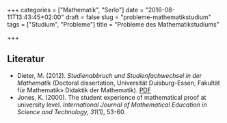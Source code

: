 +++
categories = ["Mathematik", "Serlo"]
date = "2016-08-11T13:43:45+02:00"
draft = false
slug = "probleme-mathematikstudium"
tags = ["Studium", "Probleme"]
title = "Probleme des Mathematikstudiums"

+++

## Literatur

* Dieter, M. (2012). *Studienabbruch und Studienfachwechsel in der Mathematik* (Doctoral dissertation, Universität Duisburg-Essen, Fakultät für Mathematik» Didaktik der Mathematik). [PDF](http://duepublico.uni-duisburg-essen.de/servlets/DerivateServlet/Derivate-30759/Dieter_Miriam.pdf)
* Jones, K. (2000). The student experience of mathematical proof at university level. *International Journal of Mathematical Education in Science and Technology, 31*(1), 53-60.
